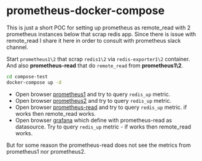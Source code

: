 # prometheus-docker-compose
This is just a short POC for setting up prometheus as remote_read with 2 prometheus instances below that scrap redis app.
Since there is issue with remote_read I share it here in order to consult with prometheus slack channel.

Start `prometheus1\2` that scrap `redis1\2` via `redis-exporter1\2` container. And also **prometheus-read** that do `remote_read` from **prometheus1\2**.
```bash
cd compose-test
docker-compose up -d
```
- Open browser [prometheus1](http://localhost:9091/) and try to query `redis_up` metric.
- Open browser [prometheus2](http://localhost:9092/) and try to query `redis_up` metric.
- Open browser [prometheus-read](http://localhost:9090/) and try to query `redis_up` metric. if works then remote_read works.
- Open browser [grafana](http://localhost:3000/) which define with prometheus-read as datasource. Try to query `redis_up` metric - if works then remote_read works. 

But for some reason the prometheus-read does not see the metrics from prometheus1 nor prometheus2.
